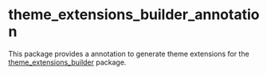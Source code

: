# theme_extensions_builder_annotation

This package provides a annotation to generate theme extensions for the [theme_extensions_builder](https://pub.dev/packages/theme_extensions_builder) package.
